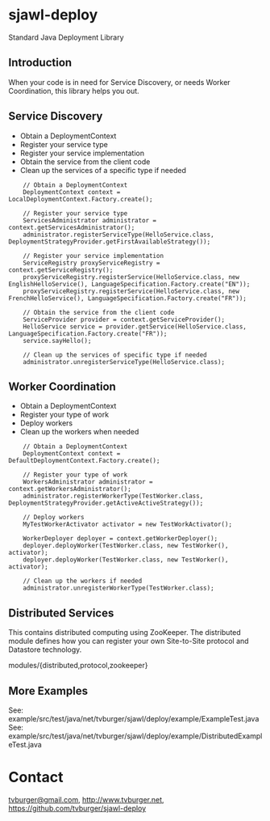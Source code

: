 # sjawl-deploy
Standard Java Deployment Library

## Introduction

When your code is in need for Service Discovery, or needs Worker Coordination, this library helps you out.

## Service Discovery

- Obtain a DeploymentContext
- Register your service type
- Register your service implementation
- Obtain the service from the client code
- Clean up the services of a specific type if needed

```
    // Obtain a DeploymentContext
    DeploymentContext context = LocalDeploymentContext.Factory.create();
        
    // Register your service type
    ServicesAdministrator administrator = context.getServicesAdministrator();
    administrator.registerServiceType(HelloService.class, DeploymentStrategyProvider.getFirstAvailableStrategy());
    
    // Register your service implementation    
    ServiceRegistry proxyServiceRegistry = context.getServiceRegistry();
    proxyServiceRegistry.registerService(HelloService.class, new EnglishHelloService(), LanguageSpecification.Factory.create("EN"));
    proxyServiceRegistry.registerService(HelloService.class, new FrenchHelloService(), LanguageSpecification.Factory.create("FR"));
    
    // Obtain the service from the client code
    ServiceProvider provider = context.getServiceProvider();
    HelloService service = provider.getService(HelloService.class, LanguageSpecification.Factory.create("FR"));
    service.sayHello();
    
    // Clean up the services of specific type if needed    
    administrator.unregisterServiceType(HelloService.class);

```

## Worker Coordination

- Obtain a DeploymentContext
- Register your type of work
- Deploy workers
- Clean up the workers when needed

```
    // Obtain a DeploymentContext
    DeploymentContext context = DefaultDeploymentContext.Factory.create();
    
    // Register your type of work
    WorkersAdministrator administrator = context.getWorkersAdministrator();
    administrator.registerWorkerType(TestWorker.class, DeploymentStrategyProvider.getActiveActiveStrategy());
    
    // Deploy workers
    MyTestWorkerActivator activator = new TestWorkActivator();
    
    WorkerDeployer deployer = context.getWorkerDeployer();
    deployer.deployWorker(TestWorker.class, new TestWorker(), activator);
    deployer.deployWorker(TestWorker.class, new TestWorker(), activator);
    
    // Clean up the workers if needed
    administrator.unregisterWorkerType(TestWorker.class);
```


## Distributed Services

This contains distributed computing using ZooKeeper. The distributed module defines how you can register
your own Site-to-Site protocol and Datastore technology.

modules/{distributed,protocol,zookeeper}

## More Examples
See: example/src/test/java/net/tvburger/sjawl/deploy/example/ExampleTest.java
See: example/src/test/java/net/tvburger/sjawl/deploy/example/DistributedExampleTest.java


# Contact
tvburger@gmail.com, http://www.tvburger.net, https://github.com/tvburger/sjawl-deploy   